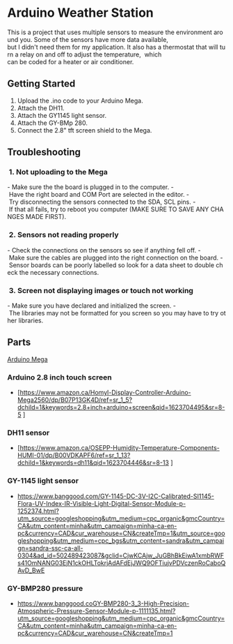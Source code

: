 # Arduino Weather Station
This is a project that uses multiple sensors to measure the environment around you. Some of the sensors have more data available,
but I didn't need them for my application. It also has a thermostat that will turn a relay on and off to adjust the temperature, 
which can be coded for a heater or air conditioner. 
## Getting Started
1. Upload the .ino code to your Arduino Mega. 
2. Attach the DH11.
3. Attach the GY1145 light sensor.
4. Attach the GY-BMp 280.
5. Connect the 2.8" tft screen shield to the Mega.


## Troubleshooting

###  1. Not uploading to the Mega 
- Make sure the the board is plugged in to the computer.
- Have the right board and COM Port are selected in the editor.
- Try disconnecting the sensors connected to the SDA, SCL pins.
- If that all fails, try to reboot you computer (MAKE SURE TO SAVE ANY CHANGES MADE FIRST).

###  2. Sensors not reading properly
- Check the connections on the sensors so see if anything fell off.
- Make sure the cables are plugged into the right connection on the board.
- Sensor boards can be poorly labelled so look for a data sheet to double check the necessary connections.

###  3. Screen not displaying images or touch not working
- Make sure you have declared and initialized the screen.
- The libraries may not be formatted for you screen so you may have to try other libraries.

## Parts 
[Arduino Mega](https://www.amazon.ca/Elegoo-Board-ATmega2560-ATMEGA16U2-Arduino/dp/B01H4ZLZLQ/ref=sr_1_5?dchild=1&keywords=arduino+mega&qid=1623704530&sr=8-5 )
### Arduino 2.8 inch touch screen
- [https://www.amazon.ca/Homyl-Display-Controller-Arduino-Mega2560/dp/B07P13GK4D/ref=sr_1_5?dchild=1&keywords=2.8+inch+arduino+screen&qid=1623704495&sr=8-5 ]
### DH11 sensor
- [https://www.amazon.ca/OSEPP-Humidity-Temperature-Components-HUMI-01/dp/B00VDKAPF6/ref=sr_1_13?dchild=1&keywords=dh11&qid=1623704446&sr=8-13 ]
### GY-1145 light sensor
- https://www.banggood.com/GY-1145-DC-3V-I2C-Calibrated-SI1145-Flora-UV-Index-IR-Visible-Light-Digital-Sensor-Module-p-1252374.html?utm_source=googleshopping&utm_medium=cpc_organic&gmcCountry=CA&utm_content=minha&utm_campaign=minha-ca-en-pc&currency=CAD&cur_warehouse=CN&createTmp=1&utm_source=googleshopping&utm_medium=cpc_bgs&utm_content=sandra&utm_campaign=sandra-ssc-ca-all-0304&ad_id=502489423087&gclid=CjwKCAjw_JuGBhBkEiwA1xmbRWFs41OmNANG03EjN1ckOHLTokrjAdAFdEjJWQ9OFTiujvPDVczenRoCaboQAvD_BwE 
### GY-BMP280 pressure
- https://www.banggood.coGY-BMP280-3_3-High-Precision-Atmospheric-Pressure-Sensor-Module-p-1111135.html?utm_source=googleshopping&utm_medium=cpc_organic&gmcCountry=CA&utm_content=minha&utm_campaign=minha-ca-en-pc&currency=CAD&cur_warehouse=CN&createTmp=1  

